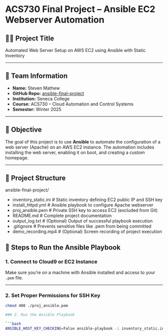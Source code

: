 # ACS730 Final Project – Ansible EC2 Webserver Automation

## 👨‍💻 Project Title
Automated Web Server Setup on AWS EC2 using Ansible with Static Inventory

---

## 🧠 Team Information

- **Name:** Steven Mathew  
- **GitHub Repo:** [ansible-final-project](https://github.com/stevie1mat/ansible-final-project)  
- **Institution:** Seneca College  
- **Course:** ACS730 – Cloud Automation and Control Systems  
- **Semester:** Winter 2025

---

## 🎯 Objective

The goal of this project is to use **Ansible** to automate the configuration of a web server (Apache) on an AWS EC2 instance. The automation includes installing the web server, enabling it on boot, and creating a custom homepage.

---

## 📂 Project Structure

ansible-final-project/
- inventory_static.ini        # Static inventory defining EC2 public IP and SSH key
- install_httpd.yml           # Ansible playbook to configure Apache webserver
-  proj_ansible.pem            # Private SSH key to access EC2 (excluded from Git)
-  README.md                   # Complete project documentation
-  output_log.txt              # (Optional) Output of successful playbook execution
- .gitignore                  # Prevents sensitive files like .pem from being committed
-  demo_recording.mp4          # (Optional) Screen recording of project execution

## 🚀 Steps to Run the Ansible Playbook

### 1. Connect to Cloud9 or EC2 Instance
Make sure you’re on a machine with Ansible installed and access to your `.pem` file.

---

### 2. Set Proper Permissions for SSH Key

```bash
chmod 400 ./proj_ansible.pem

### 2. Run the Ansible Playbook

```bash
ANSIBLE_HOST_KEY_CHECKING=False ansible-playbook -i inventory_static.ini install_httpd.yml
